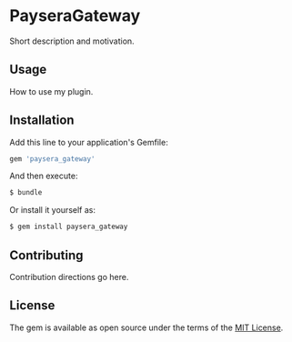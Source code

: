 # PayseraGateway
Short description and motivation.

## Usage
How to use my plugin.

## Installation
Add this line to your application's Gemfile:

```ruby
gem 'paysera_gateway'
```

And then execute:
```bash
$ bundle
```

Or install it yourself as:
```bash
$ gem install paysera_gateway
```

## Contributing
Contribution directions go here.

## License
The gem is available as open source under the terms of the [MIT License](http://opensource.org/licenses/MIT).
